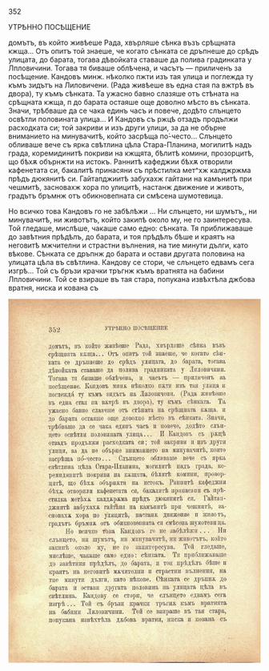 ﻿352

УТРѢННО ПОСѢЩЕНИЕ

домътъ, въ който живѣеше Рада, хвърляше сѣнка възъ срѣщната кжща... Отъ опитъ той знаеше, че когато сѣнката се дръпнеше до срѣдъ улицата, до барата, тогава дѣвойката ставаше да полива градинката у Лпловичини. Тогава тя биваше облѣчена, и часътъ — приличенъ за посѣщение. Кандовъ минж. нѣколко пжти изъ тая улица и поглежда ту къмъ зидътъ на Лиловичени. (Рада живѣеше въ една стая па вжтрѣ въ двора), ту къмъ сѣнката. Та ужасно бавно слазяше отъ стѣната на срѣщната кжща, п до барата остаяше още доволно мѣсто въ сѣнката. Значи, трѣбваше да се чака единъ часъ и повече, додѣто слънцето освѣтли половината улица... И Кандовъ съ ржцѣ отзадъ продължи расходката си; той закриви и изъ други улици, за да не обърне вниманието на минувачитѣ, който засрѣща по́-често... Слънцето обливаше вече съ ярка свѣтлина цѣла Стара-Планина, могилитѣ надъ града, коремидинитѣ покриви на кжщята, бѣлитѣ комини, прозорцитѣ, що бѣхѫ обърнжти на истокъ. Раннитѣ кафеджии бѣхѫ отворили кафенетата си, бакалитѣ принасяни съ прѣстилка мет^хж калджржма прѣдъ дюкянитѣ си. Гайтапджиитѣ забухахж гайтани на камънитѣ при чешмитѣ, засновахж хора по улицитѣ, настанж движение и животъ, градътъ бръмнж отъ обикновепната си смѣсена шумотевица.

Но всичко това Кандовъ го не забѣлѣжи ... Ни слънцето, ни шумътъ,, ни минувачитѣ, ни животътъ, който закипѣ около му, не го заинтересува. Той гледаше, мислѣше, чакаше само едно: сѣнката. Тя приближаваше до завѣтния прѣдѣлъ, до барата, и тоя прѣдѣлъ бѣше и краятъ на неговитѣ мжчителни и страстни вълнения, на тие минути дълги, като вѣкове. Сѣнката се дръпнж до барата и остави другата половина на улицата цѣла въ свѣтлина. Кандову се стори, че слънцето едвамъ сега изгрѣ... Той съ бръзи крачки тръгнж къмъ вратнята на бабини Лпловичини. Той се взираше въ тая стара, попукана извѣхтѣла джбова вратня, ниска и кована съ

![original](../images/393.jpg)


